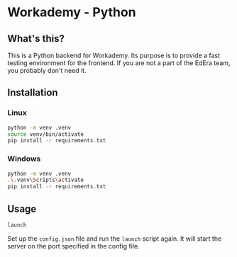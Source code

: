 # Workademy - Python

## What's this?

This is a Python backend for Workademy. Its purpose is to provide a fast testing environment for the frontend. If you are not a part of the EdEra team, you probably don't need it.

## Installation

### Linux

```bash
python -m venv .venv
source venv/bin/activate
pip install -r requirements.txt
```

### Windows

```bash
python -m venv .venv
.\.venv\Scripts\activate
pip install -r requirements.txt
```

## Usage

```bash
launch
```

Set up the `config.json` file and run the `launch` script again. It will start the server on the port specified in the config file.

